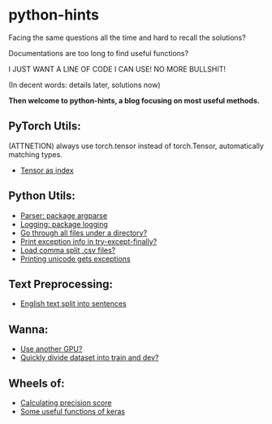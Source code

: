 # python-hints
Facing the same questions all the time and hard to recall the solutions?

Documentations are too long to find useful functions?

I JUST WANT A LINE OF CODE I CAN USE! NO MORE BULLSHIT!

(In decent words: details later, solutions now)

**Then welcome to python-hints, a blog focusing on most useful methods.**

## PyTorch Utils:
(ATTNETION) always use torch.tensor instead of torch.Tensor, automatically matching types.
- [Tensor as index](https://github.com/necr-kyle/python-hints/blob/master/tensor-as-index.py)

## Python Utils:
- [Parser: package argparse](https://github.com/necr-kyle/python-hints/blob/master/example-parser.py)
- [Logging: package logging](https://github.com/necr-kyle/python-hints/blob/master/example-logging.py)
- [Go through all files under a directory?](https://github.com/necr-kyle/python-hints/blob/master/file-io.py)
- [Print exception info in try-except-finally?](https://github.com/necr-kyle/python-hints/blob/master/exceptions.py)
- [Load comma split .csv files? ](https://github.com/necr-kyle/python-hints/blob/master/read-csv.py)
- [Printing unicode gets exceptions](https://github.com/necr-kyle/python-hints/blob/master/unicode-print.py)

## Text Preprocessing:
- [English text split into sentences](https://github.com/necr-kyle/python-hints/blob/master/split-sentence.py)

## Wanna:
- [Use another GPU?](https://github.com/necr-kyle/python-hints/blob/master/about-gpu.py)
- [Quickly divide dataset into train and dev?](https://github.com/necr-kyle/python-hints/blob/master/data-preprocessing.py)

## Wheels of:
- [Calculating precision score](https://github.com/necr-kyle/python-hints/blob/master/model-eval.py)
- [Some useful functions of keras](https://github.com/necr-kyle/python-hints/blob/master/keras.py)
